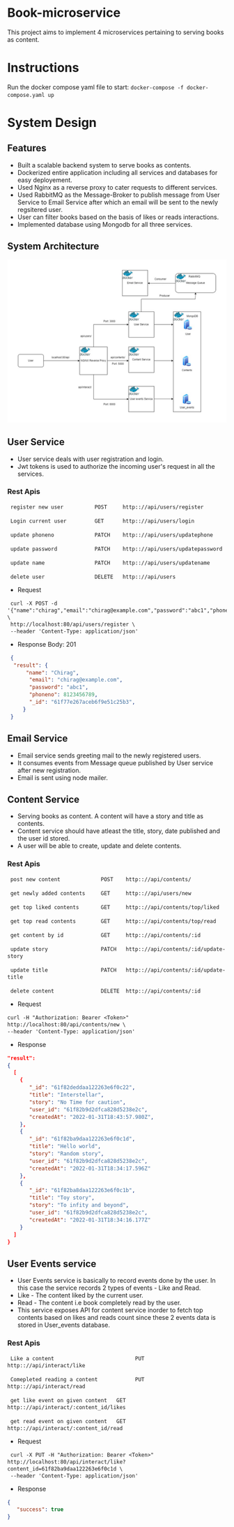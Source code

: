 # Book-microservice

This project aims to implement 4 microservices pertaining to serving books as content.

# Instructions
Run the docker compose yaml file to start: `docker-compose -f docker-compose.yaml up`

# System Design

## Features
- Built a scalable backend system to serve books as contents.
- Dockerized entire application including all services and databases for easy deployement.
- Used Nginx as a reverse proxy to cater requests to different services.
- Used RabbitMQ as the Message-Broker to publish message from User Service to Email Service after which an email will be sent to the newly regsitered user.
- User can filter books based on the basis of likes or reads interactions.
- Implemented database using Mongodb for all three services.

## System Architecture

![System Architecture](./images/system-architecture.jpg)

## User Service

- User service deals with user registration and login.
- Jwt tokens is used to authorize the incoming user's request in all the services.

### Rest Apis

     register new user          POST     http:://api/users/register

     Login current user         GET      http:://api/users/login

     update phoneno             PATCH    http:://api/users/updatephone

     update password            PATCH    http:://api/users/updatepassword

     update name                PATCH    http:://api/users/updatename
     
     delete user                DELETE   http:://api/users

- Request
 ```
  curl -X POST -d '{"name":"chirag","email":"chirag@example.com","password":"abc1","phoneno":8123456789}' \
  http://localhost:80/api/users/register \
  --header 'Content-Type: application/json'
 ```
 
- Response Body: 201
 ```json
  {
   "result": {
       "name": "Chirag",
        "email": "chirag@example.com",
        "password": "abc1",
        "phoneno": 8123456789,
        "_id": "61f77e267aceb6f9e51c25b3",
      }        
  }
 ```

 ## Email Service
 - Email service sends greeting mail to the newly registered users.
 - It consumes events from Message queue published by User service after new registration.
 - Email is sent using node mailer.
 

 
## Content Service
- Serving books as content. A content will have a story and title as contents.
- Content service should have atleast the title, story, date published and the user id stored.
- A user will be able to create, update and delete contents.

### Rest Apis

     post new content             POST    http:://api/contents/

     get newly added contents     GET     http:://api/users/new

     get top liked contents       GET     http:://api/contents/top/liked

     get top read contents        GET     http:://api/contents/top/read

     get content by id            GET     http:://api/contents/:id
     
     update story                 PATCH   http:://api/contents/:id/update-story
     
     update title                 PATCH   http:://api/contents/:id/update-title
     
     delete content               DELETE  http:://api/contents/:id
     
 - Request     
  ```
  curl -H "Authorization: Bearer <Token>" http://localhost:80/api/contents/new \
  --header 'Content-Type: application/json'
  ```   
 - Response
  ```json
  "result": 
  {
    [
      {
         "_id": "61f82deddaa122263e6f0c22",
         "title": "Interstellar",
         "story": "No Time for caution",
         "user_id": "61f82b9d2dfca828d5238e2c",
         "createdAt": "2022-01-31T18:43:57.980Z",
      },
      {
         "_id": "61f82ba9daa122263e6f0c1d",
         "title": "Hello world",
         "story": "Random story",
         "user_id": "61f82b9d2dfca828d5238e2c",
         "createdAt": "2022-01-31T18:34:17.596Z"
      },
      {
         "_id": "61f82ba8daa122263e6f0c1b",
         "title": "Toy story",
         "story": "To infity and beyond",
         "user_id": "61f82b9d2dfca828d5238e2c",
         "createdAt": "2022-01-31T18:34:16.177Z"
      }
    ]
  }
  ```
 ## User Events service
 - User Events service is basically to record events done by the user. In this case the service records 2 types of
   events - Like and Read.
 - Like - The content liked by the current user.
 - Read - The content i.e book completely read by the user.
 - This service exposes API for content service inorder to fetch top contents based on likes and reads count since these 2 events data is 
   stored in User_events database.
     
### Rest Apis
   
     Like a content                          PUT    http:://api/interact/like

     Comepleted reading a content            PUT    http:://api/interact/read

     get like event on given content   GET    http:://api/interact/:content_id/likes
     
     get read event on given content   GET    http:://api/interact/:content_id/read

   
- Request 
 ```
  curl -X PUT -H "Authorization: Bearer <Token>" http://localhost:80/api/interact/like?content_id=61f82ba9daa122263e6f0c1d \
  --header 'Content-Type: application/json'
 ```
     
- Response
 ```json
 {
    "success": true
 }
 ```